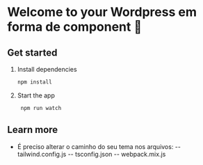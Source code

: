 # Welcome to your Wordpress em forma de component 👋

## Get started

1. Install dependencies

   ```bash
   npm install
   ```

2. Start the app

   ```bash
    npm run watch
   ```

## Learn more

- É preciso alterar o caminho do seu tema nos arquivos:
  -- tailwind.config.js
  -- tsconfig.json
  -- webpack.mix.js
